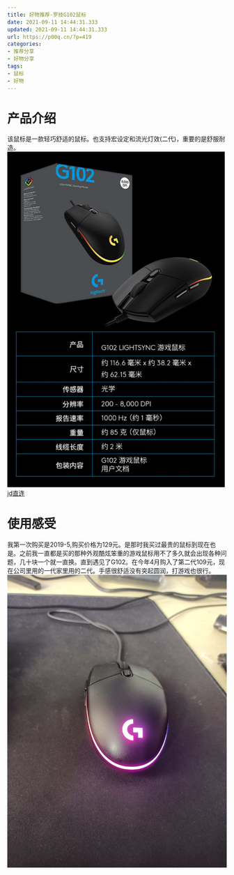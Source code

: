 ```yaml
---
title: 好物推荐-罗技G102鼠标
date: 2021-09-11 14:44:31.333
updated: 2021-09-11 14:44:31.333
url: https://p00q.cn/?p=419
categories: 
- 推荐分享
- 好物分享
tags: 
- 鼠标
- 好物
---
```


# 产品介绍
该鼠标是一款轻巧舒适的鼠标。也支持宏设定和流光灯效(二代)，重要的是舒服耐造。
![image.png](../res/img/419-1.jpeg)
[jd直连](https://item.jd.com/10023004841906.html)

# 使用感受

我第一次购买是2019-5,购买价格为129元。是那时我买过最贵的鼠标到现在也是。之前我一直都是买的那种外观酷炫笨重的游戏鼠标用不了多久就会出现各种问题，几十块一个就一直换。直到遇见了G102。在今年4月购入了第二代109元，现在公司里用的一代家里用的二代。手感很舒适没有突起圆润，打游戏也很行。
![IMG20210911144048.jpg](../res/img/419-2.jpg)